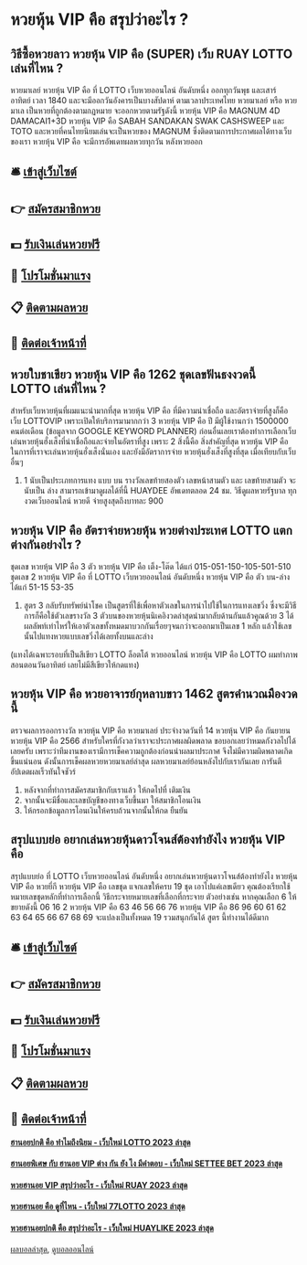 # หวยหุ้น VIP คือ สรุปว่าอะไร ?
## วิธีซื้อหวยลาว หวยหุ้น VIP คือ (SUPER) เว็บ RUAY LOTTO เล่นที่ไหน ?
หวยมาเลย์ หวยหุ้น VIP คือ ที่ LOTTO เว็บหวยออนไลน์ อันดับหนึ่ง ออกทุกวันพุธ และเสาร์ อาทิตย์ เวลา 1840 และจะมีออกวันอังคารเป็นบางสัปดาห์ ตามเวลาประเทศไทย หวยมาเลย์ หรือ หวยมาเล เป็นหวยที่ถูกต้องตามกฏหมาย จะออกหวยตามรัฐดังนี้ หวยหุ้น VIP คือ MAGNUM 4D DAMACAI1+3D หวยหุ้น VIP คือ SABAH SANDAKAN SWAK CASHSWEEP และ TOTO และหวยที่คนไทยนิยมเล่นจะเป็นหวยของ MAGNUM ซึ่งติดตามการประกาศผลได้ทางเว็บของเรา หวยหุ้น VIP คือ จะมีการอัพเดทผลหวยทุกวัน หลังหวยออก

## 🛎 [เข้าสู่เว็บไซต์](https://bit.ly/3BG5bNw)
## 👉 [สมัครสมาชิกหวย](https://bit.ly/3BG5bNw)
## 💵 [รับเงินเล่นหวยฟรี](https://bit.ly/3C3mvgS)
## 👑 [โปรโมชั่นมาแรง](https://bit.ly/3C3mvgS)
## 📋 [ติดตามผลหวย](https://bit.ly/3C3mvgS)
## 📱 [ติดต่อเจ้าหน้าที่](https://bit.ly/3C3mvgS)

## หวยใบชาเขียว หวยหุ้น VIP คือ 1262 ชุดเลขฟันธงงวดนี้ LOTTO เล่นที่ไหน ?
สำหรับเว็บหวยหุ้นที่ผมแนะนำมากที่สุด หวยหุ้น VIP คือ ที่มีความน่าเชื่อถือ และอัตราจ่ายที่สูงก็คือเว็บ LOTTOVIP เพราะเปิดให้บริการมามากกว่า 3 หวยหุ้น VIP คือ ปี มีผู้ใช้งานกว่า 1500000 คนต่อเดือน (ข้อมูลจาก GOOGLE KEYWORD PLANNER)
ก่อนอื่นเลยเราต้องทำการเลือกเว็บเล่นหวยหุ้นฮั่งเส็งที่น่าเชื่อถือและจ่ายในอัตราที่สูง เพราะ 2 สิ่งนี้คือ สิ่งสำคัญที่สุด หวยหุ้น VIP คือ ในการที่เราจะเล่นหวยหุ้นฮั่งเส็งนั่นเอง
และยังมีอัตราการจ่าย หวยหุ้นฮั่งเส็งที่สูงที่สุด เมื่อเทียบกับเว็บอื่นๆ
1. 1 นับเป็นประเภทการแทง แบบ บน รางวัลเลขท้ายสองตัว เลขหน้าสามตัว และ เลขท้ายสามตัว จะนับเป็น ล่าง สามารถเข้ามาดูผลได้ที่นี้ HUAYDEE อัพเดทตลอด 24 ชม. วิธีดูผลหวยรัฐบาล ทุกงวดเว็บออนไลน์ หวยดี จ่ายสูงสุดถึงบาทละ 900

## หวยหุ้น VIP คือ อัตราจ่ายหวยหุ้น หวยต่างประเทศ LOTTO แตกต่างกันอย่างไร ?
ชุดเลข หวยหุ้น VIP คือ 3 ตัว หวยหุ้น VIP คือ เต็ง-โต๊ด ได้แก่
015-051-150-105-501-510
ชุดเลข 2 หวยหุ้น VIP คือ ที่ LOTTO เว็บหวยออนไลน์ อันดับหนึ่ง หวยหุ้น VIP คือ ตัว บน-ล่าง ได้แก่
51-15
53-35
1. สูตร 3 กลับรับทรัพย์นำโชค เป็นสูตรที่ใช้เพื่อหาตัวเลขในการนำไปใช้ในการแทงเลขวิ่ง ซึ่งจะมีวิธีการก็คือใช้ตัวเลขรางวัล 3 ตัวบนของหวยหุ้นนิเคอิงวดล่าสุดนำมากลับด้านกันแล้วคูณด้วย 3 ได้ผลลัพท์เท่าไหร่ให้เอาตัวเลขทั้งหมดมาบวกกันเรื่อยๆจนกว่าจะออกมาเป็นเลข 1 หลัก แล้วใช้เลขนั้นไปแทงหวยแบบเลขวิ่งได้เลยทั้งบนและล่าง

(แทงได้เฉพาะรอบที่เป็นสีเขียว LOTTO ล็อตโต้ หวยออนไลน์ หวยหุ้น VIP คือ LOTTO ผมทำภาพสอนตอนวันอาทิตย์ เลยไม่มีสีเขียวให้กดแทง)

## หวยหุ้น VIP คือ หวยอาจารย์กุหลาบขาว 1462 สูตรคำนวณมืองวดนี้
ตรวจผลการออกรางวัล หวยหุ้น VIP คือ หวยมาเลย์ ประจำงวดวันที่ 14 หวยหุ้น VIP คือ กันยายน หวยหุ้น VIP คือ 2566
สำหรับใครที่กังวลว่าเราจะประกาศผลผิดพลาด ขอบอกเลยว่าหมดกังวลไปได้เลยครับ เพราะว่าทีมงานของเรามีการเช็คความถูกต้องก่อนนำผลมาประกาศ จึงไม่มีความผิดพลาดเกิดขึ้นแน่นอน ดังนั้นการเช็คผลหวยหวยมาเลย์ล่าสุด ผลหวยมาเลย์ย้อนหลังไปกับเรากันเลย การันตีอัปเดตผลเร็วทันใจชัวร์
1. หลังจากที่ทำการสมัครสมาชิกกับเราแล้ว ให้กดไปที่ เติมเงิน
2. จากนั้นจะมีชื่อและเลขบัญชีของทางเว็บขึ้นมา ให้สมาชิกโอนเงิน
3. ให้กรอกข้อมูลการโอนเงินให้ครบถ้วนจากนั้นให้กด ยืนยัน

## สรุปแบบย่อ อยากเล่นหวยหุ้นดาวโจนส์ต้องทำยังไง หวยหุ้น VIP คือ
สรุปแบบย่อ ที่ LOTTO เว็บหวยออนไลน์ อันดับหนึ่ง อยากเล่นหวยหุ้นดาวโจนส์ต้องทำยังไง หวยหุ้น VIP คือ หวยยี่กี หวยหุ้น VIP คือ เลขชุด แจกเลขให้ครบ 19 ชุด เอาไปแค่เลขเดียว คุณต้องเรียกใช้หมายเลขชุดหลักที่ทำการเลือกนี้ วิธีกระจายหมายเลขที่เลือกที่กระจาย ตัวอย่างเช่น หากคุณเลือก 6 ให้ขยายดังนี้ 06 16 2 หวยหุ้น VIP คือ 63 46 56 66 76 หวยหุ้น VIP คือ 86 96 60 61 62 63 64 65 66 67 68 69 จะแปลงเป็นทั้งหมด 19 รวมสนุกกันได้ สูตร นี้ทำงานได้ดีมาก

## 🛎 [เข้าสู่เว็บไซต์](https://bit.ly/3BG5bNw)
## 👉 [สมัครสมาชิกหวย](https://bit.ly/3BG5bNw)
## 💵 [รับเงินเล่นหวยฟรี](https://bit.ly/3C3mvgS)
## 👑 [โปรโมชั่นมาแรง](https://bit.ly/3C3mvgS)
## 📋 [ติดตามผลหวย](https://bit.ly/3C3mvgS)
## 📱 [ติดต่อเจ้าหน้าที่](https://bit.ly/3C3mvgS)

#### [ฮานอยปกติ คือ ทำไมถึงนิยม - เว็บใหม่ LOTTO 2023 ล่าสุด](https://atom.io/themes/ฮานอยปกติ%20คือ%20ทำไมถึงนิยม%20-%20เว็บใหม่%20lotto%202023%20ล่าสุด)
#### [ฮานอยพิเศษ กับ ฮานอย VIP ต่าง กัน ยัง ไง มีคำตอบ - เว็บใหม่ SETTEE BET 2023 ล่าสุด](https://atom.io/themes/ฮานอยพิเศษ%20กับ%20ฮานอย%20vip%20ต่าง%20กัน%20ยัง%20ไง%20มีคำตอบ%20-%20เว็บใหม่%20settee%20bet%202023%20ล่าสุด)
#### [หวยฮานอย VIP สรุปว่าอะไร - เว็บใหม่ RUAY 2023 ล่าสุด](https://atom.io/themes/หวยฮานอย%20vip%20สรุปว่าอะไร%20-%20เว็บใหม่%20ruay%202023%20ล่าสุด)
#### [หวยฮานอย คือ ดูที่ไหน - เว็บใหม่ 77LOTTO 2023 ล่าสุด](https://atom.io/themes/หวยฮานอย%20คือ%20ดูที่ไหน%20-%20เว็บใหม่%2077lotto%202023%20ล่าสุด)
#### [หวยฮานอยปกติ คือ สรุปว่าอะไร - เว็บใหม่ HUAYLIKE 2023 ล่าสุด](https://atom.io/themes/หวยฮานอยปกติ%20คือ%20สรุปว่าอะไร%20-%20เว็บใหม่%20huaylike%202023%20ล่าสุด)

[ผลบอลล่าสุด](https://siamsport.tv "ผลบอลล่าสุด"), [ดูบอลออนไลน์](https://siamsport.tv/ดูบอลสด "ดูบอลออนไลน์")